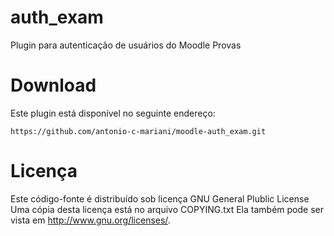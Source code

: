 auth_exam
========================

Plugin para autenticação de usuários do Moodle Provas

Download
========

Este plugin está disponível no seguinte endereço:

    https://github.com/antonio-c-mariani/moodle-auth_exam.git

Licença
=======

Este código-fonte é distribuído sob licença GNU General Plublic License
Uma cópia desta licença está no arquivo COPYING.txt
Ela também pode ser vista em <http://www.gnu.org/licenses/>.
